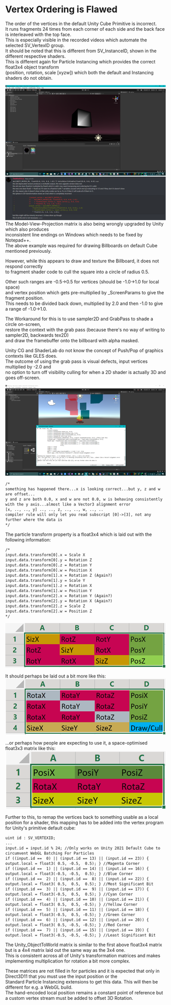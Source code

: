 # Vertex Ordering is Flawed

The order of the vertices in the default Unity Cube Primitive is incorrect. \
It runs fragments 24 times from each corner of each side and the back face is interleaved with the top face. \
This is especially visible in the recorded videos which automate the selected SV_VertexID group. \
It should be noted that this is different from SV_InstanceID, shown in the different respective shaders. \
This is different again for Particle Instancing which provides the correct float3x4 object transform \
(position, rotation, scale [xyzw]) which both the default and Instancing shaders do not obtain. 

![screenshot](/VertexOrdering/screenshot.png)
![screenshot2](/VertexOrdering/screenshot2.png)
The Model-View-Projection matrix is also being wrongly upgraded by Unity which also produces \
inconsistent line endings on Windows which needs to be fixed by Notepad++. \
The above example was required for drawing Billboards on default Cube mentioned previously.

However, while this appears to draw and texture the Billboard, it does not respond correctly \
to fragment shader code to cull the square into a circle of radius 0.5.

Other such ranges are -0.5->0.5 for vertices (should be -1.0->1.0 for local space) \
and vertex position which gets pre-multiplied by \_ScreenParams to give the fragment position. \
This needs to be divided back down, multiplied by 2.0 and then -1.0 to give a range of -1.0->1.0.

The Workaround for this is to use sampler2D and GrabPass to shade a circle on-screen, \
restore the context with the grab pass (because there's no way of writing to sampler2D, backwards tex2D) \
and draw the framebuffer onto the billboard with alpha masked.

Unity CG and ShaderLab do not know the concept of Push/Pop of graphics contexts like GLES does. \
The outcome of using the grab pass is visual defects, input vertices multiplied by -2.0 and \
no option to turn off visibility culling for when a 2D shader is actually 3D and goes off-screen.

![screenshot3](/VertexOrdering/screenshot3.png)
```
/*
something has happened there...x is looking correct...but y, z and w are offset...
y and z are both 0.0, x and w are not 0.0, w is behaving consistently with the y axis...almost like a Vector3 alignment error
[x, .., .., y] .., .., z, .., .., w, .., ..
compiler rule will only let you read subscript [0]->[3], not any further where the data is
*/
```
The particle transform property is a float3x4 which is laid out with the following information:
```
/*
input.data.transform[0].x = Scale X
input.data.transform[0].y = Rotation Z
input.data.transform[0].z = Rotation Y
input.data.transform[0].w = Position X
input.data.transform[1].x = Rotation Z (Again?)
input.data.transform[1].y = Scale Y
input.data.transform[1].z = Rotation X
input.data.transform[1].w = Position Y
input.data.transform[2].x = Rotation Y (Again?)
input.data.transform[2].y = Rotation X (Again?)
input.data.transform[2].z = Scale Z
input.data.transform[2].w = Position Z
*/
```
![screenshot4](/VertexOrdering/screenshot4.png)

It should perhaps be laid out a bit more like this:
![screenshot5](/VertexOrdering/screenshot5.png)

...or perhaps how people are expecting to use it, a space-optimised float3x3 matrix like this:
![screenshot6](/VertexOrdering/screenshot6.png)

Further to this, to remap the vertices back to something usable as a local position for a shader,
this mapping has to be added into the vertex program for Unity's primitive default cube:
```
uint id : SV_VERTEXID;
...
input.id = input.id % 24; //Only works on Unity 2021 Default Cube to circumvent WebGL Batching For Particles
if ((input.id ==  0) || (input.id == 13) || (input.id == 23)) { output.local = float3( 0.5, -0.5,  0.5); } //Magenta Corner
if ((input.id ==  1) || (input.id == 14) || (input.id == 16)) { output.local = float3(-0.5, -0.5,  0.5); } //Blue Corner
if ((input.id ==  2) || (input.id ==  8) || (input.id == 22)) { output.local = float3( 0.5,  0.5,  0.5); } //Most Significant Bit
if ((input.id ==  3) || (input.id ==  9) || (input.id == 17)) { output.local = float3(-0.5,  0.5,  0.5); } //Cyan Corner
if ((input.id ==  4) || (input.id == 10) || (input.id == 21)) { output.local = float3( 0.5,  0.5, -0.5); } //Yellow Corner
if ((input.id ==  5) || (input.id == 11) || (input.id == 18)) { output.local = float3(-0.5,  0.5, -0.5); } //Green Corner
if ((input.id ==  6) || (input.id == 12) || (input.id == 20)) { output.local = float3( 0.5, -0.5, -0.5); } //Red Corner
if ((input.id ==  7) || (input.id == 15) || (input.id == 19)) { output.local = float3(-0.5, -0.5, -0.5); } //Least Significant Bit
```
The Unity_ObjectToWorld matrix is similar to the first above float3x4 matrix but is a 4x4 matrix laid out the same way as the 3x4 one. \
This is consistent across all of Unity's transformation matrices and makes implementing multiplication for rotation a bit more complex.

These matrices are not filled in for particles and it is expected that only in Direct3D11 that you must use the input position or the \
Standard Particle Instancing extensions to get this data. This will then be different for e.g. a WebGL build. \
The hand-encoded local position remains a constant point of reference but a custom vertex stream must be added to offset 3D Rotation.
